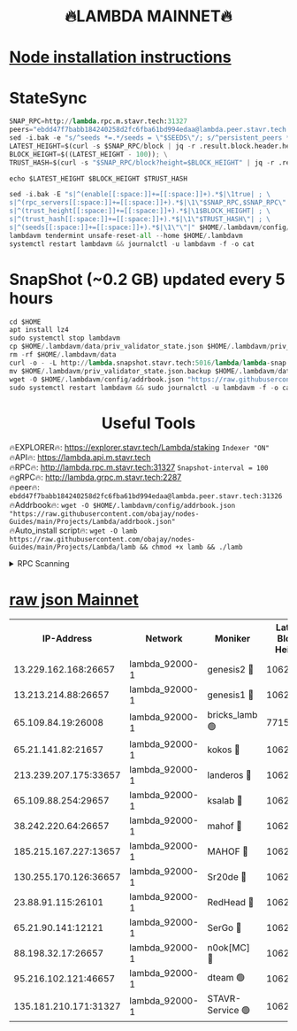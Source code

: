 <h1 align="center"> 🔥LAMBDA MAINNET🔥</h1>


[Node installation instructions](https://github.com/obajay/nodes-Guides/tree/main/Projects/Lambda)
=


# StateSync
```python
SNAP_RPC=http://lambda.rpc.m.stavr.tech:31327
peers="ebdd47f7babb184240258d2fc6fba61bd994edaa@lambda.peer.stavr.tech:31326" 
sed -i.bak -e "s/^seeds *=.*/seeds = \"$SEEDS\"/; s/^persistent_peers *=.*/persistent_peers = \"$PEERS\"/" $HOME/.lambdavm/config/config.toml
LATEST_HEIGHT=$(curl -s $SNAP_RPC/block | jq -r .result.block.header.height); \
BLOCK_HEIGHT=$((LATEST_HEIGHT - 100)); \
TRUST_HASH=$(curl -s "$SNAP_RPC/block?height=$BLOCK_HEIGHT" | jq -r .result.block_id.hash)

echo $LATEST_HEIGHT $BLOCK_HEIGHT $TRUST_HASH

sed -i.bak -E "s|^(enable[[:space:]]+=[[:space:]]+).*$|\1true| ; \
s|^(rpc_servers[[:space:]]+=[[:space:]]+).*$|\1\"$SNAP_RPC,$SNAP_RPC\"| ; \
s|^(trust_height[[:space:]]+=[[:space:]]+).*$|\1$BLOCK_HEIGHT| ; \
s|^(trust_hash[[:space:]]+=[[:space:]]+).*$|\1\"$TRUST_HASH\"| ; \
s|^(seeds[[:space:]]+=[[:space:]]+).*$|\1\"\"|" $HOME/.lambdavm/config/config.toml
lambdavm tendermint unsafe-reset-all --home $HOME/.lambdavm
systemctl restart lambdavm && journalctl -u lambdavm -f -o cat

```
# SnapShot (~0.2 GB) updated every 5 hours
```python
cd $HOME
apt install lz4
sudo systemctl stop lambdavm
cp $HOME/.lambdavm/data/priv_validator_state.json $HOME/.lambdavm/priv_validator_state.json.backup
rm -rf $HOME/.lambdavm/data
curl -o - -L http://lambda.snapshot.stavr.tech:5016/lambda/lambda-snap.tar.lz4 | lz4 -c -d - | tar -x -C $HOME/.lambdavm --strip-components 2
mv $HOME/.lambdavm/priv_validator_state.json.backup $HOME/.lambdavm/data/priv_validator_state.json
wget -O $HOME/.lambdavm/config/addrbook.json "https://raw.githubusercontent.com/obajay/nodes-Guides/main/Projects/Lambda/addrbook.json"
sudo systemctl restart lambdavm && sudo journalctl -u lambdavm -f -o cat
```
 <h1 align="center"> Useful Tools</h1>

🔥EXPLORER🔥:      https://explorer.stavr.tech/Lambda/staking	        `Indexer "ON"` \
🔥API🔥: 			 		 https://lambda.api.m.stavr.tech \
🔥RPC🔥:           http://lambda.rpc.m.stavr.tech:31327	              `Snapshot-interval = 100` \
🔥gRPC🔥:          http://lambda.grpc.m.stavr.tech:2287 \
🔥peer🔥:					 `ebdd47f7babb184240258d2fc6fba61bd994edaa@lambda.peer.stavr.tech:31326` \
🔥Addrbook🔥:    ```wget -O $HOME/.lambdavm/config/addrbook.json "https://raw.githubusercontent.com/obajay/nodes-Guides/main/Projects/Lambda/addrbook.json"``` \
🔥Auto_install script🔥: ```wget -O lamb https://raw.githubusercontent.com/obajay/nodes-Guides/main/Projects/Lambda/lamb && chmod +x lamb && ./lamb```


<details>
<summary>RPC Scanning</summary>

<h2 align="center"> We scan nodes in real time every 4 hours. And we provide the final result of RPC endpoints.
We cannot influence the operation of these nodes in any way. </h2>


```python
If Voting Power is higher than 0 --> then the Node is a validator of the network and may be subject to attack and be a potential threat to the chain.
```
```python
We marked such validators with a red symbol
```

</details>

[raw json Mainnet](https://rpc-check.lambm.stavr.tech/lambm/rpc-lambm-result.json)
=


<table><tr><th>IP-Address</th><th>Network</th><th>Moniker</th><th>Latest Block Height</th><th>Earliest Block Height</th><th>Catching Up</th><th>Tx Index</th><th>Voting Power</th><th>Scan Time</th></tr><tr><td>13.229.162.168:26657</td><td>lambda_92000-1</td><td>genesis2 🔴</td><td>10625577</td><td>1</td><td>False</td><td>on</td><td>16646650</td><td>2023-12-19T03:15:05.349261544UTC</td></tr><tr><td>13.213.214.88:26657</td><td>lambda_92000-1</td><td>genesis1 🔴</td><td>10625579</td><td>1</td><td>False</td><td>on</td><td>107835</td><td>2023-12-19T03:15:09.658940882UTC</td></tr><tr><td>65.109.84.19:26008</td><td>lambda_92000-1</td><td>bricks_lamb 🟢</td><td>7715743</td><td>7581001</td><td>False</td><td>on</td><td>0</td><td>2023-12-19T03:15:21.090932424UTC</td></tr><tr><td>65.21.141.82:21657</td><td>lambda_92000-1</td><td>kokos 🔴</td><td>10625580</td><td>7716001</td><td>False</td><td>off</td><td>546765</td><td>2023-12-19T03:15:12.108421252UTC</td></tr><tr><td>213.239.207.175:33657</td><td>lambda_92000-1</td><td>landeros 🔴</td><td>10625577</td><td>8136001</td><td>False</td><td>off</td><td>936756</td><td>2023-12-19T03:14:59.509354575UTC</td></tr><tr><td>65.109.88.254:29657</td><td>lambda_92000-1</td><td>ksalab 🔴</td><td>10625581</td><td>8715001</td><td>False</td><td>on</td><td>503236</td><td>2023-12-19T03:15:15.152566621UTC</td></tr><tr><td>38.242.220.64:26657</td><td>lambda_92000-1</td><td>mahof 🔴</td><td>10625575</td><td>10131001</td><td>False</td><td>off</td><td>770350</td><td>2023-12-19T03:14:54.880530788UTC</td></tr><tr><td>185.215.167.227:13657</td><td>lambda_92000-1</td><td>MAHOF 🔴</td><td>10625579</td><td>10134001</td><td>False</td><td>on</td><td>2051510</td><td>2023-12-19T03:15:08.655725033UTC</td></tr><tr><td>130.255.170.126:36657</td><td>lambda_92000-1</td><td>Sr20de 🔴</td><td>10625577</td><td>10353001</td><td>False</td><td>off</td><td>671446</td><td>2023-12-19T03:14:59.934460801UTC</td></tr><tr><td>23.88.91.115:26101</td><td>lambda_92000-1</td><td>RedHead 🔴</td><td>10625577</td><td>10525577</td><td>False</td><td>off</td><td>553202</td><td>2023-12-19T03:15:00.271153422UTC</td></tr><tr><td>65.21.90.141:12121</td><td>lambda_92000-1</td><td>SerGo 🔴</td><td>10625581</td><td>10525581</td><td>False</td><td>off</td><td>10551667</td><td>2023-12-19T03:15:15.626438935UTC</td></tr><tr><td>88.198.32.17:26657</td><td>lambda_92000-1</td><td>n0ok[MC] 🔴</td><td>10625581</td><td>10525581</td><td>False</td><td>off</td><td>1578630</td><td>2023-12-19T03:15:20.742117933UTC</td></tr><tr><td>95.216.102.121:46657</td><td>lambda_92000-1</td><td>dteam 🟢</td><td>10625581</td><td>10617501</td><td>False</td><td>off</td><td>0</td><td>2023-12-19T03:15:14.770598242UTC</td></tr><tr><td>135.181.210.171:31327</td><td>lambda_92000-1</td><td>STAVR-Service 🟢</td><td>10625580</td><td>10625501</td><td>False</td><td>on</td><td>0</td><td>2023-12-19T03:15:14.460922096UTC</td></tr></table>
